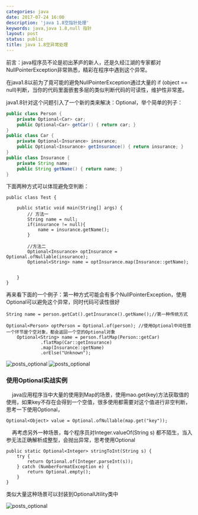 ```yaml
---
categories: java
date: 2017-07-24 16:00
description: 'java 1.8空指针处理'
keywords: java,java 1.8,null 指针
layout: post
status: public
title: java 1.8空异常处理
---
```


前言：java程序员不论是初出茅庐的新人，还是久经江湖的专家都对NullPointerException非常熟悉，精彩在程序中遇到这个异常。

在java1.8以前为了竟可能的避免NullPointerException通过大量的 if (object == null)判断，当你的代码里面嵌套多层的类似判断代码的可读性，维护性非常差。

java1.8针对这个问题引入了一个新的类来解决：Optional，举个简单的列子：

```java
public class Person {
    private Optional<Car> car;
    public Optional<Car> getCar() { return car; }
}
public class Car {
    private Optional<Insurance> insurance;
    public Optional<Insurance> getInsurance() { return insurance; }
}
public class Insurance {
    private String name;
    public String getName() { return name; }
}

```


下面两种方式可以体现避免空判断：
```
public class Test {

    public static void main(String[] args) {
        // 方法一
        String name = null;
        if(insurance != null){
            name = insurance.getName();
        }
        
        //方法二
        Optional<Insurance> optInsurance = Optional.ofNullable(insurance); 
        Optional<String> name = optInsurance.map(Insurance::getName);
        
        
    }
}
```

再来看下面的一个例子：第一种方式可能会有多个NullPointerException，使用Optional可以避免这个异常，同时代码可读性很好
```
String name = person.getCat().getInsurance().getName();//第一种传统方式

Optional<Person> optPerson = Optional.of(person); //使用Optional中间任意一个环节是个空对象，都会返回一个空的Optional对象
    Optional<String> name = person.flatMap(Person::getCar)
             .flatMap(Car::getInsurance)
             .map(Insurance::getName)
             .orElse("Unknown");
```

![posts_optional](http://chenrd.me/images/posts/java1.8_Optional_01.png)
![posts_optional](http://chenrd.me/images/posts/java1.8_Optional_02.png)

### 使用Optional实战实例

&nbsp;&nbsp;&nbsp;&nbsp;java应用程序当中大量的使用到Map的场景，使用mao.get(key)方法获取值的使用，如果key不存在会得到一个空值，很多使用都需要对这个值进行非空判断，
思考一下使用Optional，

```
Optional<Object> value = Optional.ofNullable(map.get("key"));
```

&nbsp;&nbsp;&nbsp;&nbsp;再考虑另外一种场景，每个程序员对Integer.valueOf(String s) 都不陌生，当入参无法正确解析成整型，会抛出异常，思考使用Optional

```
public static Optional<Integer> stringToInt(String s) {
    try {
        return Optional.of(Integer.parseInt(s));
    } catch (NumberFormatException e) {
        return Optional.empty();
    }
}
```

类似大量这种场景可以封装到OptionalUtility类中


![posts_optional](http://chenrd.me/images/posts/java1.8_Optional_03.png)


